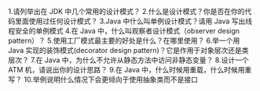  1.请列举出在 JDK 中几个常用的设计模式？
2.什么是设计模式？你是否在你的代码里面使用过任何设计模式？
3.Java 中什么叫单例设计模式？请用 Java 写出线程安全的单例模式
4.在 Java 中，什么叫观察者设计模式（observer design pattern）？
5.使用工厂模式最主要的好处是什么？在哪里使用？
6.举一个用 Java 实现的装饰模式(decorator design pattern)？它是作用于对象层次还是类
层次？
7.在 Java 中，为什么不允许从静态方法中访问非静态变量？
8.设计一个 ATM 机，请说出你的设计思路？
9.在 Java 中，什么时候用重载，什么时候用重写？
10.举例说明什么情况下会更倾向于使用抽象类而不是接口 